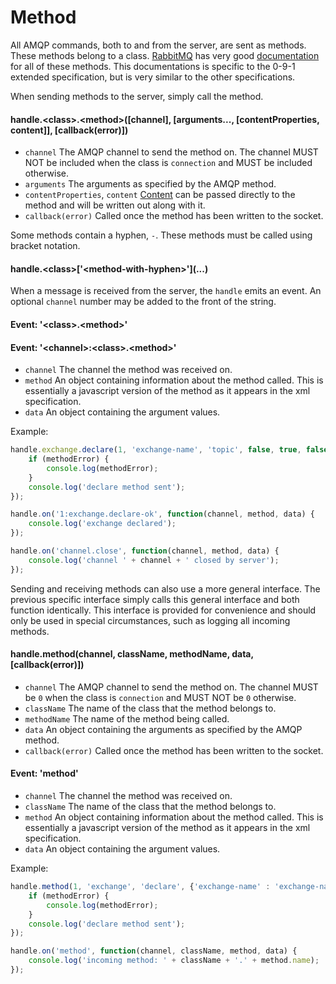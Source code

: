 # Method

All AMQP commands, both to and from the server, are sent as methods. These methods belong to a class.
[RabbitMQ](https://www.rabbitmq.com) has very good [documentation](https://www.rabbitmq.com/amqp-0-9-1-reference.html)
for all of these methods. This documentations is specific to the 0-9-1 extended specification, but is very similar to the other specifications.

When sending methods to the server, simply call the method.

#### handle.\<class\>.\<method\>([channel], [arguments..., [contentProperties, content]], [callback(error)])

- `channel` The AMQP channel to send the method on.
The channel MUST NOT be included when the class is `connection` and MUST be included otherwise.
- `arguments` The arguments as specified by the AMQP method.
- `contentProperties`, `content` [Content](Content.md) can be passed directly to the method and will be written out along with it. 
- `callback(error)` Called once the method has been written to the socket.

Some methods contain a hyphen, `-`. These methods must be called using bracket notation.

#### handle.\<class\>\['\<method-with-hyphen\>'\](...)

When a message is received from the server, the `handle` emits an event.  An optional `channel` number may be added to the front of the string.

#### Event: '\<class\>.\<method\>'
#### Event: '\<channel\>:\<class\>.\<method\>'

- `channel` The channel the method was received on.
- `method` An object containing information about the method called. This is essentially a javascript version of the method as it appears in the xml specification.
- `data` An object containing the argument values.

Example:

```javascript
handle.exchange.declare(1, 'exchange-name', 'topic', false, true, false, false, false, {}, function(methodError){
	if (methodError) {
		console.log(methodError);
	}
	console.log('declare method sent');
});

handle.on('1:exchange.declare-ok', function(channel, method, data) {
	console.log('exchange declared');
});

handle.on('channel.close', function(channel, method, data) {
	console.log('channel ' + channel + ' closed by server');
});
```

Sending and receiving methods can also use a more general interface.
The previous specific interface simply calls this general interface and both function identically.
This interface is provided for convenience and should only be used in special circumstances, such as logging all incoming methods.

#### handle.method(channel, className, methodName, data, [callback(error)])

- `channel` The AMQP channel to send the method on.
The channel MUST be `0` when the class is `connection` and MUST NOT be `0` otherwise.
- `className` The name of the class that the method belongs to.
- `methodName` The name of the method being called.
- `data` An object containing the arguments as specified by the AMQP method. 
- `callback(error)` Called once the method has been written to the socket.

#### Event: 'method'

- `channel` The channel the method was received on.
- `className` The name of the class that the method belongs to.
- `method` An object containing information about the method called. This is essentially a javascript version of the method as it appears in the xml specification.
- `data` An object containing the argument values.

Example:

```javascript
handle.method(1, 'exchange', 'declare', {'exchange-name' : 'exchange-name', 'type' : 'topic'}, function(methodError){
	if (methodError) {
		console.log(methodError);
	}
	console.log('declare method sent');
});

handle.on('method', function(channel, className, method, data) {
	console.log('incoming method: ' + className + '.' + method.name);
});
```
